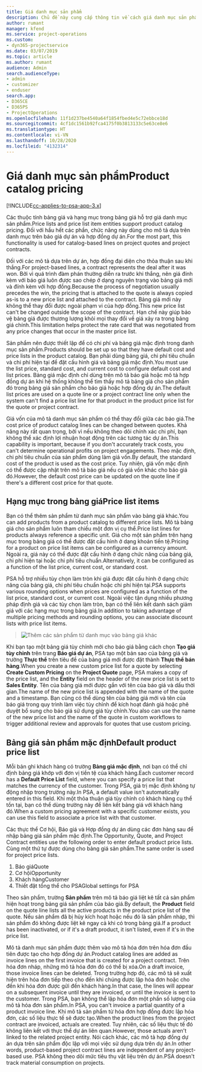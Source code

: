```yaml
---
title: Giá danh mục sản phẩm
description: Chủ đề này cung cấp thông tin về cách giá danh mục sản phẩm hoạt động trong Dynamics 365 Project Service Automation (PSA).
author: rumant
manager: kfend
ms.service: project-operations
ms.custom:
- dyn365-projectservice
ms.date: 03/07/2019
ms.topic: article
ms.author: rumant
audience: Admin
search.audienceType:
- admin
- customizer
- enduser
search.app:
- D365CE
- D365PS
- ProjectOperations
ms.openlocfilehash: 11f1d237be4540a64f1854fbed4e5c72ebbce18d
ms.sourcegitcommit: 4cf1dc1561b92fca4175f0b3813133c5e63ce8e6
ms.translationtype: HT
ms.contentlocale: vi-VN
ms.lasthandoff: 10/28/2020
ms.locfileid: "4132314"
---
```

# <a name="product-catalog-pricing"></a><span data-ttu-id="57bb9-103">Giá danh mục sản phẩm</span><span class="sxs-lookup"><span data-stu-id="57bb9-103">Product catalog pricing</span></span> 

[!INCLUDE[cc-applies-to-psa-app-3.x](../includes/cc-applies-to-psa-app-3x.md)]


<span data-ttu-id="57bb9-104">Các thuộc tính bảng giá và hạng mục trong bảng giá hỗ trợ giá danh mục sản phẩm.</span><span class="sxs-lookup"><span data-stu-id="57bb9-104">Price lists and price list item entities support product catalog pricing.</span></span> <span data-ttu-id="57bb9-105">Đối với hầu hết các phần, chức năng này dùng cho mô tả dựa trên danh mục trên báo giá dự án và hợp đồng dự án.</span><span class="sxs-lookup"><span data-stu-id="57bb9-105">For the most part, this functionality is used for catalog-based lines on project quotes and project contracts.</span></span>

<span data-ttu-id="57bb9-106">Đối với các mô tả dựa trên dự án, hợp đồng đại diện cho thỏa thuận sau khi thắng.</span><span class="sxs-lookup"><span data-stu-id="57bb9-106">For project-based lines, a contract represents the deal after it was won.</span></span> <span data-ttu-id="57bb9-107">Bởi vì quá trình đàm phán thường diễn ra trước khi thắng, nên giá đính kèm với báo giá luôn được sao chép ở dạng nguyên trạng vào bảng giá mới và đính kèm với hợp đồng.</span><span class="sxs-lookup"><span data-stu-id="57bb9-107">Because the process of negotiation usually precedes the win, the pricing that is attached to the quote is always copied as-is to a new price list and attached to the contract.</span></span> <span data-ttu-id="57bb9-108">Bảng giá mới này không thể thay đổi được ngoài phạm vi của hợp đồng.</span><span class="sxs-lookup"><span data-stu-id="57bb9-108">This new price list can't be changed outside the scope of the contract.</span></span> <span data-ttu-id="57bb9-109">Hạn chế này giúp bảo vệ bảng giá được thương lượng khỏi mọi thay đổi về giá xảy ra trong bảng giá chính.</span><span class="sxs-lookup"><span data-stu-id="57bb9-109">This limitation helps protect the rate card that was negotiated from any price changes that occur in the master price list.</span></span>

<span data-ttu-id="57bb9-110">Sản phẩm nên được thiết lập để có chi phí và bảng giá mặc định trong danh mục sản phẩm.</span><span class="sxs-lookup"><span data-stu-id="57bb9-110">Products should be set up so that they have default cost and price lists in the product catalog.</span></span> <span data-ttu-id="57bb9-111">Bạn phải dùng bảng giá, chi phí tiêu chuẩn và chi phí hiện tại để đặt cấu hình giá và bảng giá mặc định.</span><span class="sxs-lookup"><span data-stu-id="57bb9-111">You must use the list price, standard cost, and current cost to configure default cost and list prices.</span></span> <span data-ttu-id="57bb9-112">Bảng giá mặc định chỉ dùng trên mô tả báo giá hoặc mô tả hợp đồng dự án khi hệ thống không thể tìm thấy mô tả bảng giá cho sản phẩm đó trong bảng giá sản phẩm cho báo giá hoặc hợp đồng dự án.</span><span class="sxs-lookup"><span data-stu-id="57bb9-112">The default list prices are used on a quote line or a project contract line only when the system can't find a price list line for that product in the product price list for the quote or project contract.</span></span>

<span data-ttu-id="57bb9-113">Giá vốn của mô tả danh mục sản phẩm có thể thay đổi giữa các báo giá.</span><span class="sxs-lookup"><span data-stu-id="57bb9-113">The cost price of product catalog lines can be changed between quotes.</span></span> <span data-ttu-id="57bb9-114">Khả năng này rất quan trọng, bởi vì nếu không theo dõi chính xác chi phí, bạn không thể xác định lợi nhuận hoạt động trên các tương tác dự án.</span><span class="sxs-lookup"><span data-stu-id="57bb9-114">This capability is important, because if you don't accurately track costs, you can't determine operational profits on project engagements.</span></span> <span data-ttu-id="57bb9-115">Theo mặc định, chi phí tiêu chuẩn của sản phẩm dùng làm giá vốn.</span><span class="sxs-lookup"><span data-stu-id="57bb9-115">By default, the standard cost of the product is used as the cost price.</span></span> <span data-ttu-id="57bb9-116">Tuy nhiên, giá vốn mặc định có thể được cập nhật trên mô tả báo giá nếu có giá vốn khác cho báo giá đó.</span><span class="sxs-lookup"><span data-stu-id="57bb9-116">However, the default cost price can be updated on the quote line if there's a different cost price for that quote.</span></span>

## <a name="price-list-items"></a><span data-ttu-id="57bb9-117">Hạng mục trong bảng giá</span><span class="sxs-lookup"><span data-stu-id="57bb9-117">Price list items</span></span>

<span data-ttu-id="57bb9-118">Bạn có thể thêm sản phẩm từ danh mục sản phẩm vào bảng giá khác.</span><span class="sxs-lookup"><span data-stu-id="57bb9-118">You can add products from a product catalog to different price lists.</span></span> <span data-ttu-id="57bb9-119">Mô tả bảng giá cho sản phẩm luôn tham chiếu một đơn vị cụ thể.</span><span class="sxs-lookup"><span data-stu-id="57bb9-119">Price list lines for products always reference a specific unit.</span></span> <span data-ttu-id="57bb9-120">Giá cho một sản phẩm trên hạng mục trong bảng giá có thể được đặt cấu hình ở dạng khoản tiền tệ.</span><span class="sxs-lookup"><span data-stu-id="57bb9-120">Pricing for a product on price list items can be configured as a currency amount.</span></span> <span data-ttu-id="57bb9-121">Ngoài ra, giá này có thể được đặt cấu hình ở dạng chức năng của bảng giá, chi phí hiện tại hoặc chi phí tiêu chuẩn.</span><span class="sxs-lookup"><span data-stu-id="57bb9-121">Alternatively, it can be configured as a function of the list price, current cost, or standard cost.</span></span>

<span data-ttu-id="57bb9-122">PSA hỗ trợ nhiều tùy chọn làm tròn khi giá được đặt cấu hình ở dạng chức năng của bảng giá, chi phí tiêu chuẩn hoặc chi phí hiện tại.</span><span class="sxs-lookup"><span data-stu-id="57bb9-122">PSA supports various rounding options when prices are configured as a function of the list price, standard cost, or current cost.</span></span> <span data-ttu-id="57bb9-123">Ngoài việc tận dụng nhiều phương pháp định giá và các tùy chọn làm tròn, bạn có thể liên kết danh sách giảm giá với các hạng mục trong bảng giá.</span><span class="sxs-lookup"><span data-stu-id="57bb9-123">In addition to taking advantage of multiple pricing methods and rounding options, you can associate discount lists with price list items.</span></span> 

> ![Thêm các sản phẩm từ danh mục vào bảng giá khác](media/basic-guide-16.png)

<span data-ttu-id="57bb9-125">Khi bạn tạo một bảng giá tùy chỉnh mới cho báo giá bằng cách chọn **Tạo giá tùy chỉnh** trên trang **Báo giá dự án**, PSA tạo một bản sao của bảng giá và trường **Thực thể** trên tiêu đề của bảng giá mới được đặt thành **Thực thể bán hàng**.</span><span class="sxs-lookup"><span data-stu-id="57bb9-125">When you create a new custom price list for a quote by selecting **Create Custom Pricing** on the **Project Quote** page, PSA makes a copy of the price list, and the **Entity** field on the header of the new price list is set to **Sales Entity**.</span></span> <span data-ttu-id="57bb9-126">Tên của bảng giá mới được gắn với tên của báo giá và dấu thời gian.</span><span class="sxs-lookup"><span data-stu-id="57bb9-126">The name of the new price list is appended with the name of the quote and a timestamp.</span></span> <span data-ttu-id="57bb9-127">Bạn cũng có thể dùng tên của bảng giá mới và tên của báo giá trong quy trình làm việc tùy chỉnh để kích hoạt đánh giá hoặc phê duyệt bổ sung cho báo giá sử dụng giá tùy chỉnh.</span><span class="sxs-lookup"><span data-stu-id="57bb9-127">You also can use the name of the new price list and the name of the quote in custom workflows to trigger additional review and approvals for quotes that use custom pricing.</span></span>

 
## <a name="default-product-price-list"></a><span data-ttu-id="57bb9-128">Bảng giá sản phẩm mặc định</span><span class="sxs-lookup"><span data-stu-id="57bb9-128">Default product price list</span></span>
<span data-ttu-id="57bb9-129">Mỗi bản ghi khách hàng có trường **Bảng giá mặc định**, nơi bạn có thể chỉ định bảng giá khớp với đơn vị tiền tệ của khách hàng.</span><span class="sxs-lookup"><span data-stu-id="57bb9-129">Each customer record has a **Default Price List** field, where you can specify a price list that matches the currency of the customer.</span></span> <span data-ttu-id="57bb9-130">Trong PSA, giá trị mặc định không tự động nhập trong trường này.</span><span class="sxs-lookup"><span data-stu-id="57bb9-130">In PSA, a default value isn't automatically entered in this field.</span></span> <span data-ttu-id="57bb9-131">Khi một thỏa thuận giá tùy chỉnh có khách hàng cụ thể tồn tại, bạn có thể dùng trường này để liên kết bảng giá với khách hàng đó.</span><span class="sxs-lookup"><span data-stu-id="57bb9-131">When a custom pricing agreement with a specific customer exists, you can use this field to associate a price list with that customer.</span></span>

<span data-ttu-id="57bb9-132">Các thực thể Cơ hội, Báo giá và Hợp đồng dự án dùng các đơn hàng sau để nhập bảng giá sản phẩm mặc định.</span><span class="sxs-lookup"><span data-stu-id="57bb9-132">The Opportunity, Quote, and Project Contract entities use the following order to enter default product price lists.</span></span> <span data-ttu-id="57bb9-133">Cùng một thứ tự được dùng cho bảng giá sản phẩm.</span><span class="sxs-lookup"><span data-stu-id="57bb9-133">The same order is used for project price lists.</span></span>

1.  <span data-ttu-id="57bb9-134">Báo giá</span><span class="sxs-lookup"><span data-stu-id="57bb9-134">Quote</span></span>
2.  <span data-ttu-id="57bb9-135">Cơ hội</span><span class="sxs-lookup"><span data-stu-id="57bb9-135">Opportunity</span></span>
3.  <span data-ttu-id="57bb9-136">Khách hàng</span><span class="sxs-lookup"><span data-stu-id="57bb9-136">Customer</span></span>
4.  <span data-ttu-id="57bb9-137">Thiết đặt tổng thể cho PSA</span><span class="sxs-lookup"><span data-stu-id="57bb9-137">Global settings for PSA</span></span>

<span data-ttu-id="57bb9-138">Theo sản phẩm, trường **Sản phẩm** trên mô tả báo giá liệt kê tất cả sản phẩm hiện hoạt trong bảng giá sản phẩm của báo giá.</span><span class="sxs-lookup"><span data-stu-id="57bb9-138">By default, the **Product** field on the quote line lists all the active products in the product price list of the quote.</span></span> <span data-ttu-id="57bb9-139">Nếu sản phẩm đã bị hủy kích hoạt hoặc nếu đó là sản phẩm nháp, thì sản phẩm đó không được liệt kê ngay cả khi có trong bảng giá.</span><span class="sxs-lookup"><span data-stu-id="57bb9-139">If a product has been inactivated, or if it's a draft product, it isn't listed, even if it's in the price list.</span></span> 

<span data-ttu-id="57bb9-140">Mô tả danh mục sản phẩm được thêm vào mô tả hóa đơn trên hóa đơn đầu tiên được tạo cho hợp đồng dự án.</span><span class="sxs-lookup"><span data-stu-id="57bb9-140">Product catalog lines are added as invoice lines on the first invoice that is created for a project contract.</span></span> <span data-ttu-id="57bb9-141">Trên hóa đơn nháp, những mô tả hóa đơn đó có thể bị xóa.</span><span class="sxs-lookup"><span data-stu-id="57bb9-141">On a draft invoice, those invoice lines can be deleted.</span></span> <span data-ttu-id="57bb9-142">Trong trường hợp đó, các mô tả sẽ xuất hiện trên hóa đơn tiếp theo cho đến khi chúng được lập hóa đơn hoặc cho đến khi hóa đơn được gửi đến khách hàng.</span><span class="sxs-lookup"><span data-stu-id="57bb9-142">In that case, the lines will appear on a subsequent invoice until they are invoiced, or until the invoice is sent to the customer.</span></span> <span data-ttu-id="57bb9-143">Trong PSA, bạn không thể lập hóa đơn một phần số lượng của mô tả hóa đơn sản phẩm.</span><span class="sxs-lookup"><span data-stu-id="57bb9-143">In PSA, you can't invoice a partial quantity of a product invoice line.</span></span> <span data-ttu-id="57bb9-144">Khi mô tả sản phẩm từ hóa đơn hợp đồng được lập hóa đơn, các số liệu thực tế sẽ được tạo.</span><span class="sxs-lookup"><span data-stu-id="57bb9-144">When the product lines from the project contract are invoiced, actuals are created.</span></span> <span data-ttu-id="57bb9-145">Tuy nhiên, các số liệu thực tế đó không liên kết với thực thể dự án liên quan.</span><span class="sxs-lookup"><span data-stu-id="57bb9-145">However, those actuals aren't linked to the related project entity.</span></span> <span data-ttu-id="57bb9-146">Nói cách khác, các mô tả hợp đồng dự án dựa trên sản phẩm độc lập với mọi việc sử dụng dựa trên dự án.</span><span class="sxs-lookup"><span data-stu-id="57bb9-146">In other words, product-based project contract lines are independent of any project-based use.</span></span> <span data-ttu-id="57bb9-147">PSA không theo dõi mức tiêu thụ vật liệu trên dự án.</span><span class="sxs-lookup"><span data-stu-id="57bb9-147">PSA doesn't track material consumption on projects.</span></span>
